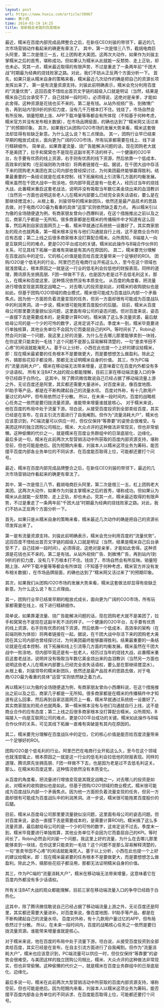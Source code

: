 ```yaml
---
layout: post
url: https://www.huxiu.com/article/30067
name: 黄小西
time: 2014-03-19 14:25
title: 穿新鞋走老路的百度糯米
---
```

最近，糯米在百度内部完成品牌整合之后，在新任CEO刘骏的带领下，最近的几次市场营销动作看起来的确更有章法了。 其中，第一次是借三八节，截胡电商巨头阿里，第二次是借三一五，杠上团购老大美团。这两次大动作，如果作为刘骏主掌糯米之后的首秀，堪称成功。但如果认为糯米从此就能一反颓势、走上正轨，却也未必。究其一点，糯米最近取得的有限声势，不过是重走了一条两年前“千团大战”时期最为经典的烧钱败家之路。对此，我们不妨从正反两个方面分析一下。 首先，如果只是从糯米自身的策略来看，糯米最近几次动作的确是把自己的资源长项发挥出来了。 第一是有流量资源支持。刘骏此前明确表示，糯米会充分利用百度的“流量优势”，这回百度不惜给出首页文字链的超级入口就是明证（当然，结果是糯米自己后台承受不了，自己挂掉一段时间）。必须得说，这绝对是亲爹，才能如此舍得。这种资源是花钱也买不来的。第二是有钱。从站外视频广告、到微博广告，再到站内1到9折的折扣力度，没有几千万根本打不住。钱烧了，市场自然会有所反映。销量短期上涨、APP下载冲量等等都会有所体现（不知基于何种考虑，糯米官方并没有发布相关数据），在市场品牌层面，的确也达到了“糯米网又活过来了”的预期印象。 其次，如果我们从团购/O2O市场的发展大势来看，糯米这套做法却显得有些缺乏新意。为什么这么说？有三点理由。 其一，团购行业早已结束早期的粗放式成长，面向更为广阔的O2O市场，所有玩家都需要在线上、线下进行精耕细作。 简单说，如果靠灌流量、烧广告能解决问题的话，现在团购老大就不是美团了，拉手和窝窝也不是现在这副半死不活的样子。一个健康的O2O平台，左手要有优质的线上资源，右手则有优质的线下资源，然后依靠一个低成本、高效率的架构（在前端则称为体验）将两者链接在一起。据说，在千团大战中存活下来的团购老大美团在其公司内部也曾经探讨过，为何美团最终能够赢得胜利。结果最重要的一条结论就是在成本控制、线下拓展和线上引流等几方面的均衡发展。糯米虽然在千团大战中一败涂地，但内部毕竟还是有一批老人，经历过当年的烧钱大战，此番糯米重启这套老战法，说明并没有吸取当年数亿美金烧出来的血泪教训（当然另一方面也说明这些老人儿在糯米内部要么已经完全丧失话语权，要么是在那继续搅混水）。从根上看，刘骏领导的糯米新团队，依然还是最产品技术的思路去做，对于电商/O2O最为看重的具体”运营“实则依然缺乏着力点。 再以糯米引以为傲的全场随便退为例，有商家朋友曾向小西爆料说，在这个措施推出之前以及之后，商家几乎都是一无所知。很多商家都是在糯米的传播稿件中才知道有这么回事，然后再到自家店面网页上一看，糯米早就通过系统统一设置好了。其实商家朋友的观点也就两条，第一糯米根本没有与他们沟通就自行上线，这不是商业合作的应有态度；第二上线之后很多商家根本没打算配合糯米。众所周知，B端接入一向是互联网公司的难点，更是O2O平台成功的关键。糯米如此操作与B端合作伙伴的关系，可见其线下拓展一直难有突破是有其内在原因的。 其二，糯米要充分理解在百度战队中的定位，它的核心价值是能否给百度流量带来一个足够好的ROI。 团购/O2O是个低毛利的行业。阿里巴巴在电商行业开拓这么久，至今在这个领域也就浅尝辄止，根本原因之一就是这一行业的低毛利会拉低他的财报表现。同样的道理，腾讯原先坐拥高朋、F团一样做不下去，也是因为老是过不去低毛利这关。那么，在糯米和百度这里，这种情况依然没有本质变化。 从百度的角度看，把流量进行增值变现是其既定战略之一。对去哪儿的投资是如此，对糯米的收购貌似也是如此。但基于团购/O2O领域的商业模式，糯米很可能成为百度战队内部一个矛盾焦点。因为他一方面担负着流量变现的任务，但另一方面却很有可能成为百度战队中的利润黑洞。进一步说，糯米很可能拖累百度股价的后腿。 目前，糯米从百度母公司那里要流量貌似没问题，这里面有母公司的姿态问题。但对百度来说，姿态一直摆下去是需要成本的，是需要计算ROI的。糯米搞了这么多流量资源，最后献给母公司的是一个少的可怜的数字，这肯定说不过去。季度末一到，糯米毕竟要进行单独核算，其他业务单位不会因为它而委屈自己的KPI。等时间长了，Robin必然会问刘骏一个问题，我这里上好的流量，为什么在去哪儿那里能够卖到一块钱，在你这里只能卖到一毛钱？这个问题不是那么容易解释清楚的，一句“崽卖爷田不心疼”的闲话就能淹死人。基于以上分析，小西在此也提一个上好的建议给糯米，即：现在糯米最紧要的任务根本不是要做更大，而是要想想怎么做盈利。除此之外，搞那些花招子都没用，那都无法证明糯米自身的价值。 其三，作为PC端的“流量消耗大户”，糯米在移动端无法带来增量，这意味着它在百度内外都没有多少话语权。 所有关注BAT大战的观众都能理解，目前三家在移动端流量入口的争夺已经趋于白热化。 这其中，除了腾讯微信敢说自己已经占据了移动端流量上游之外，无论百度还是阿里，其实都还需要大量进补。对百度来说，像百度地图、91助手等产品，都是在不断构建起自己的流量水坝。 百度对外称，有十几款用户量过亿的APP，但布局依然过于分散。 所以，在未来一段时间内，百度的战略核心任务之一依然是要归拢流量资源。谁能带来增量谁就是核心。 对于糯米来说，他在百度的布局中处于流量下游。坦白说，从接受百度投资到全部卖给百度，其实已经是在宣布，在自主引流方面进行了自我阉割。但作为“流量消耗大户”，糯米也应该意识到，PC端流量可以供应一时，但仅仅保持“等靠要”的姿势会很难受。与美团这样的独立团购公司相比，糯米、大众点评的这种做法非常现实，但也非常偷懒。这种偷懒的代价之一，就是糯米在百度业务群组中的日渐底层化、边缘化。 最后多说一句，糯米在此前两次大型营销活动中所获取的百度内部资源支持，堪称空前，但也可能是绝后。因为短期内来看，刘骏本人以糯米这项业务为筹码，能否摆平百度内部各业务单位的不同诉求、在百度能否取得上位，可能都还要打个问号。

最近，糯米在百度内部完成品牌整合之后，在新任CEO刘骏的带领下，最近的几次市场营销动作看起来的确更有章法了。

其中，第一次是借三八节，截胡电商巨头阿里，第二次是借三一五，杠上团购老大美团。这两次大动作，如果作为刘骏主掌糯米之后的首秀，堪称成功。但如果认为糯米从此就能一反颓势、走上正轨，却也未必。究其一点，糯米最近取得的有限声势，不过是重走了一条两年前“千团大战”时期最为经典的烧钱败家之路。对此，我们不妨从正反两个方面分析一下。

首先，如果只是从糯米自身的策略来看，糯米最近几次动作的确是把自己的资源长项发挥出来了。

第一是有流量资源支持。刘骏此前明确表示，糯米会充分利用百度的“流量优势”，这回百度不惜给出首页文字链的超级入口就是明证（当然，结果是糯米自己后台承受不了，自己挂掉一段时间）。必须得说，这绝对是亲爹，才能如此舍得。这种资源是花钱也买不来的。第二是有钱。从站外视频广告、到微博广告，再到站内1到9折的折扣力度，没有几千万根本打不住。钱烧了，市场自然会有所反映。销量短期上涨、APP下载冲量等等都会有所体现（不知基于何种考虑，糯米官方并没有发布相关数据），在市场品牌层面，的确也达到了“糯米网又活过来了”的预期印象。

其次，如果我们从团购/O2O市场的发展大势来看，糯米这套做法却显得有些缺乏新意。为什么这么说？有三点理由。

其一，团购行业早已结束早期的粗放式成长，面向更为广阔的O2O市场，所有玩家都需要在线上、线下进行精耕细作。

简单说，如果靠灌流量、烧广告能解决问题的话，现在团购老大就不是美团了，拉手和窝窝也不是现在这副半死不活的样子。一个健康的O2O平台，左手要有优质的线上资源，右手则有优质的线下资源，然后依靠一个低成本、高效率的架构（在前端则称为体验）将两者链接在一起。据说，在千团大战中存活下来的团购老大美团在其公司内部也曾经探讨过，为何美团最终能够赢得胜利。结果最重要的一条结论就是在成本控制、线下拓展和线上引流等几方面的均衡发展。糯米虽然在千团大战中一败涂地，但内部毕竟还是有一批老人，经历过当年的烧钱大战，此番糯米重启这套老战法，说明并没有吸取当年数亿美金烧出来的血泪教训（当然另一方面也说明这些老人儿在糯米内部要么已经完全丧失话语权，要么是在那继续搅混水）。从根上看，刘骏领导的糯米新团队，依然还是最产品技术的思路去做，对于电商/O2O最为看重的具体”运营“实则依然缺乏着力点。

再以糯米引以为傲的全场随便退为例，有商家朋友曾向小西爆料说，在这个措施推出之前以及之后，商家几乎都是一无所知。很多商家都是在糯米的传播稿件中才知道有这么回事，然后再到自家店面网页上一看，糯米早就通过系统统一设置好了。其实商家朋友的观点也就两条，第一糯米根本没有与他们沟通就自行上线，这不是商业合作的应有态度；第二上线之后很多商家根本没打算配合糯米。众所周知，B端接入一向是互联网公司的难点，更是O2O平台成功的关键。糯米如此操作与B端合作伙伴的关系，可见其线下拓展一直难有突破是有其内在原因的。

其二，糯米要充分理解在百度战队中的定位，它的核心价值是能否给百度流量带来一个足够好的ROI。

团购/O2O是个低毛利的行业。阿里巴巴在电商行业开拓这么久，至今在这个领域也就浅尝辄止，根本原因之一就是这一行业的低毛利会拉低他的财报表现。同样的道理，腾讯原先坐拥高朋、F团一样做不下去，也是因为老是过不去低毛利这关。那么，在糯米和百度这里，这种情况依然没有本质变化。

从百度的角度看，把流量进行增值变现是其既定战略之一。对去哪儿的投资是如此，对糯米的收购貌似也是如此。但基于团购/O2O领域的商业模式，糯米很可能成为百度战队内部一个矛盾焦点。因为他一方面担负着流量变现的任务，但另一方面却很有可能成为百度战队中的利润黑洞。进一步说，糯米很可能拖累百度股价的后腿。

目前，糯米从百度母公司那里要流量貌似没问题，这里面有母公司的姿态问题。但对百度来说，姿态一直摆下去是需要成本的，是需要计算ROI的。糯米搞了这么多流量资源，最后献给母公司的是一个少的可怜的数字，这肯定说不过去。季度末一到，糯米毕竟要进行单独核算，其他业务单位不会因为它而委屈自己的KPI。等时间长了，Robin必然会问刘骏一个问题，我这里上好的流量，为什么在去哪儿那里能够卖到一块钱，在你这里只能卖到一毛钱？这个问题不是那么容易解释清楚的，一句“崽卖爷田不心疼”的闲话就能淹死人。基于以上分析，小西在此也提一个上好的建议给糯米，即：现在糯米最紧要的任务根本不是要做更大，而是要想想怎么做盈利。除此之外，搞那些花招子都没用，那都无法证明糯米自身的价值。

其三，作为PC端的“流量消耗大户”，糯米在移动端无法带来增量，这意味着它在百度内外都没有多少话语权。

所有关注BAT大战的观众都能理解，目前三家在移动端流量入口的争夺已经趋于白热化。

这其中，除了腾讯微信敢说自己已经占据了移动端流量上游之外，无论百度还是阿里，其实都还需要大量进补。对百度来说，像百度地图、91助手等产品，都是在不断构建起自己的流量水坝。 百度对外称，有十几款用户量过亿的APP，但布局依然过于分散。 所以，在未来一段时间内，百度的战略核心任务之一依然是要归拢流量资源。谁能带来增量谁就是核心。

对于糯米来说，他在百度的布局中处于流量下游。坦白说，从接受百度投资到全部卖给百度，其实已经是在宣布，在自主引流方面进行了自我阉割。但作为“流量消耗大户”，糯米也应该意识到，PC端流量可以供应一时，但仅仅保持“等靠要”的姿势会很难受。与美团这样的独立团购公司相比，糯米、大众点评的这种做法非常现实，但也非常偷懒。这种偷懒的代价之一，就是糯米在百度业务群组中的日渐底层化、边缘化。

最后多说一句，糯米在此前两次大型营销活动中所获取的百度内部资源支持，堪称空前，但也可能是绝后。因为短期内来看，刘骏本人以糯米这项业务为筹码，能否摆平百度内部各业务单位的不同诉求、在百度能否取得上位，可能都还要打个问号。

